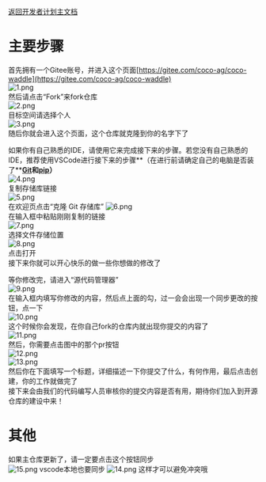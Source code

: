 [返回开发者计划主文档](https://gitee.com/coco-ag/coco-waddle/tree/master/dev)

<a name="MPbv6"></a>
#   主要步骤
首先拥有一个Gitee账号，并进入这个页面[https://gitee.com/coco-ag/coco-waddle](https://gitee.com/coco-ag/coco-waddle)
<br />
![1.png](https://gitee.com/coco-ag/coco-waddle/raw/master/dev/photo/1.png)
<br />
然后请点击“Fork”来fork仓库
<br />
![2.png](https://gitee.com/coco-ag/coco-waddle/raw/master/dev/photo/2.png)
<br />
目标空间请选择个人
<br />
![3.png](https://gitee.com/coco-ag/coco-waddle/raw/master/dev/photo/3.png)
<br />
随后你就会进入这个页面，这个仓库就克隆到你的名字下了

如果你有自己熟悉的IDE，请使用它来完成接下来的步骤。若您没有自己熟悉的IDE，推荐使用VSCode进行接下来的步骤**（在进行前请确定自己的电脑是否装了**[**Git**](https://git-scm.com/)**和**[**pip**](https://pip.pypa.io/en/stable/)**）**
<br />
![4.png](https://gitee.com/coco-ag/coco-waddle/raw/master/dev/photo/4.png)
<br />
复制存储库链接
<br />
![5.png](https://gitee.com/coco-ag/coco-waddle/raw/master/dev/photo/5.png)
<br />
在欢迎页点击“克隆 Git 存储库”
![6.png](https://gitee.com/coco-ag/coco-waddle/raw/master/dev/photo/6.png)
<br />
在输入框中粘贴刚刚复制的链接
<br />
![7.png](https://gitee.com/coco-ag/coco-waddle/raw/master/dev/photo/7.png)
<br />
选择文件存储位置
<br />
![8.png](https://gitee.com/coco-ag/coco-waddle/raw/master/dev/photo/8.png)
<br />
点击打开
<br />
接下来你就可以开心快乐的做一些你想做的修改了

等你修改完，请进入“源代码管理器”
<br />
![9.png](https://gitee.com/coco-ag/coco-waddle/raw/master/dev/photo/9.png)
<br />
在输入框内填写你修改的内容，然后点上面的勾，过一会会出现一个同步更改的按钮，点一下
<br />
![10.png](https://gitee.com/coco-ag/coco-waddle/raw/master/dev/photo/10.png)
<br />
这个时候你会发现，在你自己fork的仓库内就出现你提交的内容了
<br />
![11.png](https://gitee.com/coco-ag/coco-waddle/raw/master/dev/photo/11.png)
<br />
然后，你需要点击图中的那个pr按钮
<br />
![12.png](https://gitee.com/coco-ag/coco-waddle/raw/master/dev/photo/12.png)
<br />
![13.png](https://gitee.com/coco-ag/coco-waddle/raw/master/dev/photo/13.png)
<br />
然后你在下面填写一个标题，详细描述一下你提交了什么，有何作用，最后点击创建，你的工作就做完了
<br />
接下来会由我们的代码编写人员审核你的提交内容是否有用，期待你们加入到开源仓库的建设中来！
<a name="G0Dbg"></a>
#   其他
如果主仓库更新了，请一定要点击这个按钮同步<br />
![15.png](https://gitee.com/coco-ag/coco-waddle/raw/master/dev/photo/15.png)
vscode本地也要同步
![14.png](https://gitee.com/coco-ag/coco-waddle/raw/master/dev/photo/14.png)
这样才可以避免冲突哦
